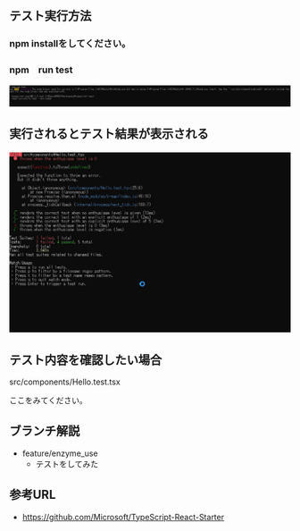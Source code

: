 ## テスト実行方法

### npm installをしてください。

### npm　run test
![WS000497.JPG](.\doc_img\WS000497.JPG)

## 実行されるとテスト結果が表示される
![WS000498.JPG](.\doc_img\WS000498.JPG)

## テスト内容を確認したい場合
src/components/Hello.test.tsx

ここをみてください。

## ブランチ解説
* feature/enzyme_use
    * テストをしてみた
## 参考URL
* https://github.com/Microsoft/TypeScript-React-Starter

